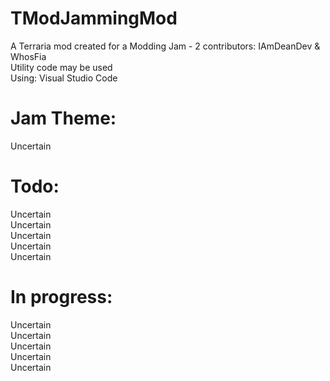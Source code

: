 # TModJammingMod
A Terraria mod created for a Modding Jam - 2 contributors: IAmDeanDev & WhosFia
<br> Utility code may be used
<br> Using: Visual Studio Code


# Jam Theme:
Uncertain



# Todo:
Uncertain
<br> Uncertain
<br> Uncertain
<br> Uncertain
<br> Uncertain


# In progress:
Uncertain
<br> Uncertain
<br> Uncertain
<br> Uncertain
<br> Uncertain
